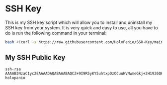 # SSH Key
This is my SSH key script which will allow you to install and uninstall my SSH key from your system.  It is very quick and easy to use, all you have to do is run the following command in your terminal:
```bash
bash <(curl -s https://raw.githubusercontent.com/HoloPanio/SSH-Key/main/hpdev-ssh.sh)
```

## My SSH Public Key
```
ssh-rsa AAAAB3NzaC1yc2EAAAADAQABAAABAQCZ+9I9R5yKY5uhtxpDzOCuuHVNwmeGkj+2H1926QHO/chIqQs48bTl6pfT0ik2YjEio86W6gGWv2ChB6rKG11G8UT8xVWA7+ipLbIOp61A6S6RWXd3P0XlNc+Qw+x9AguEXMzU2nmQXLG9obbTNzH3LPLFI7EnQZl2FhcbNaFLIomdumyt0QsZpouKbbEgS0Iv65RnGlIwbDTDjARCjzGd2niwR5z7lOJXdVwAyPlbHpNRrzcWD+aO5JGPWuGjjGi7HAaLZFSj0xwr1xjPevPCXT4lvEpBnaHt+WANZLbfwHVaCtRYqpT9mOnmxERIbK0K1Hz4BTBXJSf/LA7KUAl3 holopanio
```
